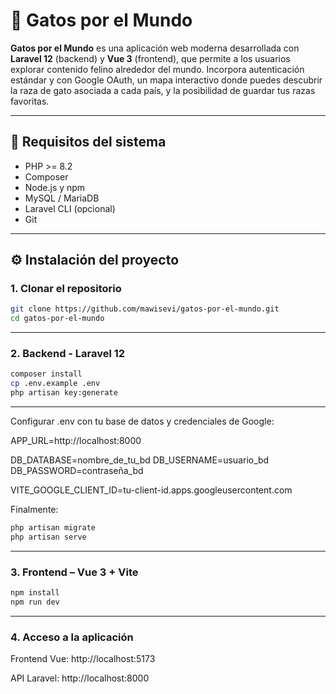 # 🐾 Gatos por el Mundo

**Gatos por el Mundo** es una aplicación web moderna desarrollada con **Laravel 12** (backend) y **Vue 3** (frontend), que permite a los usuarios explorar contenido felino alrededor del mundo. 
Incorpora autenticación estándar y con Google OAuth, un mapa interactivo donde puedes descubrir la raza de gato asociada a cada país, y la posibilidad de guardar tus razas favoritas.

---

## 🚀 Requisitos del sistema

- PHP >= 8.2
- Composer
- Node.js y npm
- MySQL / MariaDB
- Laravel CLI (opcional)
- Git

---

## ⚙️ Instalación del proyecto

### 1. Clonar el repositorio

```bash
git clone https://github.com/mawisevi/gatos-por-el-mundo.git
cd gatos-por-el-mundo
```

---

### 2. Backend - Laravel 12

```bash
composer install
cp .env.example .env
php artisan key:generate
```

---

Configurar .env con tu base de datos y credenciales de Google:

APP_URL=http://localhost:8000

DB_DATABASE=nombre_de_tu_bd
DB_USERNAME=usuario_bd
DB_PASSWORD=contraseña_bd

VITE_GOOGLE_CLIENT_ID=tu-client-id.apps.googleusercontent.com

Finalmente:
```bash
php artisan migrate
php artisan serve
```

---

### 3. Frontend – Vue 3 + Vite
```bash
npm install
npm run dev

```

---

### 4. Acceso a la aplicación
Frontend Vue: http://localhost:5173

API Laravel: http://localhost:8000
